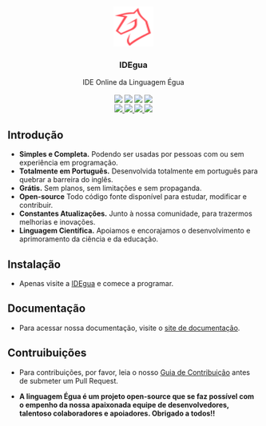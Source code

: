 <br />
<p align="center">
  <img src="./assets/logo_egua.svg" alt="egua" width="80px" height="80px">

  <h3 align="center">IDEgua</h3>

  <p align="center">
    IDE Online da Linguagem Égua
    <br />
    <br />
    <img src="https://img.shields.io/github/issues/eguatech/idegua" />
    <img src="https://img.shields.io/github/stars/eguatech/idegua" />
    <img src="https://img.shields.io/github/forks/eguatech/idegua" />
    <img src="https://img.shields.io/github/license/eguatech/idegua" />
    <br />
    <a href="https://twitter.com/eguatech"target="_blank"> <img src="https://img.shields.io/badge/-Twitter-1ca0f1?style=flat&labelColor=1ca0f1&logo=twitter&logoColor=white&link=Twitter" href="https://twitter.com/eguatech">
    <a href="https://www.instagram.com/eguatech/"target="_blank"><img src="https://img.shields.io/badge/-Instagram-c13584?style=flat&labelColor=c13584&logo=instagram&logoColor=white">
    <a href="https://www.youtube.com/channel/UCDgGUdR_6hZ6lfVaQbkQPLw"target="_blank"><img src="https://img.shields.io/badge/-YouTube-ff0000?style=flat-square&labelColor=ff0000&logo=youtube&logoColor=white">
    <a href="https://www.linkedin.com/company/eguatech/"target="_blank"><img src="https://img.shields.io/badge/-LinkedIn-blue?style=flat&logo=Linkedin&logoColor=white"> </a>
  </p>
</p>

## Introdução
- **Simples e Completa.** Podendo ser usadas por pessoas com ou sem experiência em programação.
- **Totalmente em Português.** Desenvolvida totalmente em português para quebrar a barreira do inglês.
- **Grátis.** Sem planos, sem limitações e sem propaganda.
- **Open-source** Todo código fonte disponível para estudar, modificar e contribuir.
- **Constantes Atualizações.** Junto à nossa comunidade, para trazermos melhorias e inovações.
- **Linguagem Científica.** Apoiamos e encorajamos o desenvolvimento e aprimoramento da ciência e da educação.

## Instalação

- Apenas visite a [IDEgua](https://egua.dev/idegua/) e comece a programar.

## Documentação

- Para acessar nossa documentação, visite o [site de documentação](https://egua.dev/docs).

## Contruibuições

* Para contribuições, por favor, leia o nosso [Guia de Contribuição](https://github.com/eguatech/egua/blob/master/.github/CONTRIBUTING.md) antes de submeter um Pull Request.

- <strong> A linguagem Égua é um projeto open-source que se faz possível com o empenho da nossa apaixonada equipe de desenvolvedores, talentoso colaboradores e apoiadores. Obrigado a todos!!<strong>